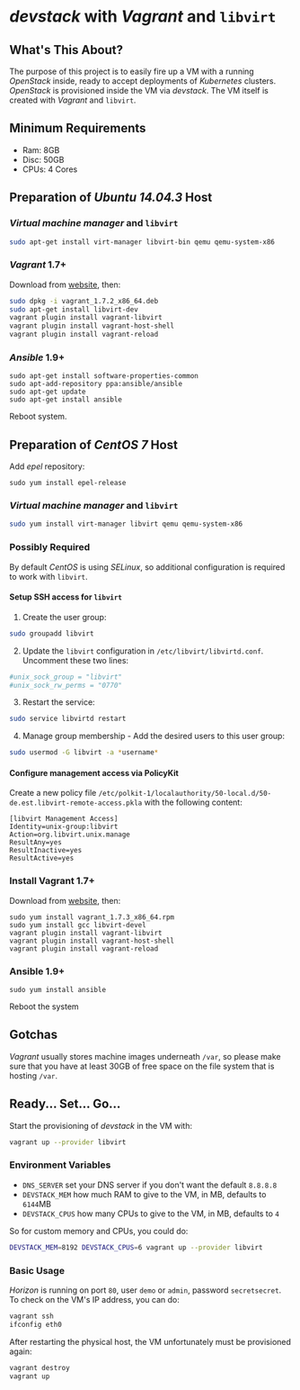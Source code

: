 # *devstack* with *Vagrant* and `libvirt`


## What's This About?
The purpose of this project is to easily fire up a VM with a running *OpenStack* inside, ready to accept deployments of *Kubernetes* clusters. *OpenStack* is provisioned inside the VM via *devstack*. The VM itself is created with *Vagrant* and `libvirt`.


## Minimum Requirements
* Ram: 8GB
* Disc: 50GB
* CPUs: 4 Cores


## Preparation of *Ubuntu 14.04.3* Host

### *Virtual machine manager* and `libvirt`
```bash
sudo apt-get install virt-manager libvirt-bin qemu qemu-system-x86
```

### *Vagrant* 1.7+
Download from [website](http://www.vagrantup.com/downloads.html), then:
```bash
sudo dpkg -i vagrant_1.7.2_x86_64.deb
sudo apt-get install libvirt-dev
vagrant plugin install vagrant-libvirt
vagrant plugin install vagrant-host-shell
vagrant plugin install vagrant-reload
```

### *Ansible* 1.9+
```
sudo apt-get install software-properties-common
sudo apt-add-repository ppa:ansible/ansible
sudo apt-get update
sudo apt-get install ansible
```

Reboot system.


## Preparation of *CentOS 7* Host

Add *epel* repository:
```
sudo yum install epel-release
```

### *Virtual machine manager* and `libvirt`
```bash
sudo yum install virt-manager libvirt qemu qemu-system-x86
```

### Possibly Required
By default *CentOS* is using *SELinux*, so additional configuration is required to work with `libvirt`.

#### Setup SSH access for `libvirt`
1. Create the user group:
```bash
sudo groupadd libvirt
```

2. Update the `libvirt` configuration in `/etc/libvirt/libvirtd.conf`. Uncomment these two lines:
```bash
#unix_sock_group = "libvirt"
#unix_sock_rw_perms = "0770"
```

3. Restart the service:
```bash
sudo service libvirtd restart
```

4. Manage group membership - Add the desired users to this user group: 
```bash
sudo usermod -G libvirt -a *username*
```


#### Configure management access via PolicyKit
Create a new policy file `/etc/polkit-1/localauthority/50-local.d/50-de.est.libvirt-remote-access.pkla` with the following content:
```
[libvirt Management Access]
Identity=unix-group:libvirt
Action=org.libvirt.unix.manage
ResultAny=yes
ResultInactive=yes
ResultActive=yes
```

### Install Vagrant 1.7+
Download from [website](http://www.vagrantup.com/downloads.html), then:
```
sudo yum install vagrant_1.7.3_x86_64.rpm
sudo yum install gcc libvirt-devel
vagrant plugin install vagrant-libvirt
vagrant plugin install vagrant-host-shell
vagrant plugin install vagrant-reload
```

### Ansible 1.9+
```
sudo yum install ansible
```

Reboot the system


## Gotchas

*Vagrant* usually stores machine images underneath `/var`, so please make sure that you have at least 30GB of free space on the file system that is hosting `/var`. 


## Ready... Set... Go...

Start the provisioning of *devstack* in the VM with:
```bash
vagrant up --provider libvirt
```

### Environment Variables
- `DNS_SERVER` set your DNS server if you don't want the default `8.8.8.8`
- `DEVSTACK_MEM` how much RAM to give to the VM, in MB, defaults to `6144`MB
- `DEVSTACK_CPUS` how many CPUs to give to the VM, in MB, defaults to `4`

So for custom memory and CPUs, you could do:
```bash
DEVSTACK_MEM=8192 DEVSTACK_CPUS=6 vagrant up --provider libvirt
```

### Basic Usage
*Horizon* is running on port `80`, user `demo` or `admin`, password `secretsecret`. To check on the VM's IP address, you can do:
```bash
vagrant ssh
ifconfig eth0
```

After restarting the physical host, the VM unfortunately must be provisioned again:
```bash
vagrant destroy
vagrant up
```
